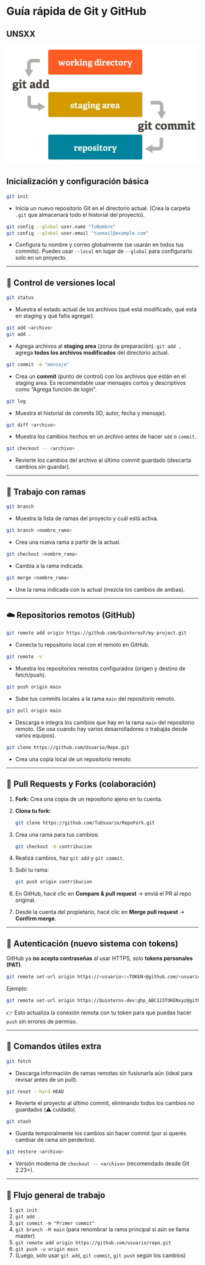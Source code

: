 # Guía rápida de Git y GitHub
## UNSXX

![Image](image.png)

## Inicialización y configuración básica

```bash
git init
```

* Inicia un nuevo repositorio Git en el directorio actual. (Crea la carpeta `.git` que almacenará todo el historial del proyecto).

```bash
git config --global user.name "TuNombre"
git config --global user.email "tuemail@example.com"
```

* Configura tu nombre y correo globalmente (se usarán en todos tus commits).
Puedes usar `--local` en lugar de `--global` para configurarlo solo en un proyecto.

---

## 📂 Control de versiones local

```bash
git status
```

* Muestra el estado actual de los archivos (qué está modificado, qué está en staging y qué falta agregar).

```bash
git add <archivo>
git add .
```

* Agrega archivos al **staging area** (zona de preparación).
`git add .` agrega **todos los archivos modificados** del directorio actual.

```bash
git commit -m "mensaje"
```

* Crea un **commit** (punto de control) con los archivos que están en el staging area.
Es recomendable usar mensajes cortos y descriptivos como “Agrega función de login”.

```bash
git log
```

* Muestra el historial de commits (ID, autor, fecha y mensaje).

```bash
git diff <archivo>
```

* Muestra los cambios hechos en un archivo antes de hacer `add` o `commit`.

```bash
git checkout -- <archivo>
```

* Revierte los cambios del archivo al último commit guardado (descarta cambios sin guardar).

---

## 🌿 Trabajo con ramas

```bash
git branch
```

* Muestra la lista de ramas del proyecto y cuál está activa.

```bash
git branch <nombre_rama>
```

* Crea una nueva rama a partir de la actual.

```bash
git checkout <nombre_rama>
```

* Cambia a la rama indicada.

```bash
git merge <nombre_rama>
```

* Une la rama indicada con la actual (mezcla los cambios de ambas).

---

## ☁️ Repositorios remotos (GitHub)

```bash
git remote add origin https://github.com/QuinterosF/my-project.git
```

* Conecta tu repositorio local con el remoto en GitHub.

```bash
git remote -v
```

* Muestra los repositorios remotos configurados (origen y destino de fetch/push).

```bash
git push origin main
```

* Sube tus commits locales a la rama `main` del repositorio remoto.

```bash
git pull origin main
```

* Descarga e integra los cambios que hay en la rama `main` del repositorio remoto.
(Se usa cuando hay varios desarrolladores o trabajás desde varios equipos).

```bash
git clone https://github.com/Usuario/Repo.git
```

* Crea una copia local de un repositorio remoto.

---

## 🔁 Pull Requests y Forks (colaboración)

1. **Fork:** Crea una copia de un repositorio ajeno en tu cuenta.
2. **Clona tu fork:**

   ```bash
   git clone https://github.com/TuUsuario/RepoFork.git
   ```
3. Crea una rama para tus cambios:

   ```bash
   git checkout -b contribucion
   ```
4. Realizá cambios, haz `git add` y `git commit`.
5. Subí tu rama:

   ```bash
   git push origin contribucion
   ```
6. En GitHub, hacé clic en **Compare & pull request** → enviá el PR al repo original.
7. Desde la cuenta del propietario, hacé clic en **Merge pull request** → **Confirm merge**.

---

## 🔐 Autenticación (nuevo sistema con tokens)

GitHub ya **no acepta contraseñas** al usar HTTPS, solo **tokens personales (PAT)**.

```bash
git remote set-url origin https://<usuario>:<TOKEN>@github.com/<usuario>/<repo>.git
```

Ejemplo:

```bash
git remote set-url origin https://Quinteros-dev:ghp_ABC123TOKENxyz@github.com/Quinteros-dev/my-project.git
```

👉 Esto actualiza la conexión remota con tu token para que puedas hacer `push` sin errores de permiso.

---

## 🧰 Comandos útiles extra

```bash
git fetch
```

* Descarga información de ramas remotas sin fusionarla aún (ideal para revisar antes de un pull).

```bash
git reset --hard HEAD
```

* Revierte el proyecto al último commit, eliminando todos los cambios no guardados (⚠️ cuidado).

```bash
git stash
```

* Guarda temporalmente los cambios sin hacer commit (por si querés cambiar de rama sin perderlos).

```bash
git restore <archivo>
```

* Versión moderna de `checkout -- <archivo>` (recomendado desde Git 2.23+).

---

## 🧭 Flujo general de trabajo

1. `git init`
2. `git add .`
3. `git commit -m "Primer commit"`
4. `git branch -M main` (para renombrar la rama principal si aún se llama master)
5. `git remote add origin https://github.com/usuario/repo.git`
6. `git push -u origin main`
7. (Luego, solo usar `git add`, `git commit`, `git push` según los cambios)
